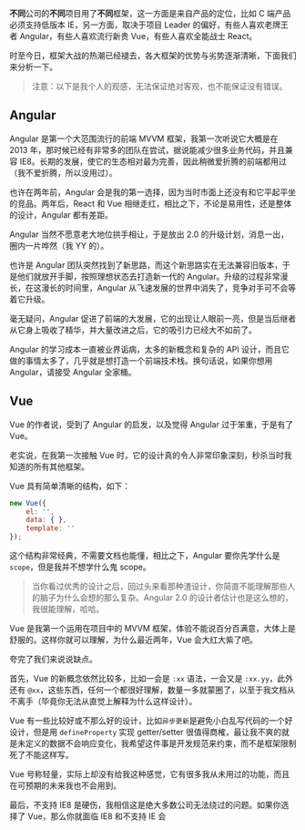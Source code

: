 **不同**公司的**不同**项目用了**不同**框架，这一方面是来自产品的定位，比如 C 端产品必须支持低版本 IE，另一方面，取决于项目 Leader 的偏好，有些人喜欢老牌王者 Angular，有些人喜欢流行新贵 Vue，有些人喜欢全能战士 React。

时至今日，框架大战的热潮已经褪去，各大框架的优势与劣势逐渐清晰，下面我们来分析一下。

> 注意：以下是我个人的观感，无法保证绝对客观，也不能保证没有错误。

## Angular

Angular 是第一个大范围流行的前端 MVVM 框架，我第一次听说它大概是在 2013 年，那时候已经有非常多的团队在尝试，据说能减少很多业务代码，并且兼容 IE8。长期的发展，使它的生态相对最为完善，因此稍微爱折腾的前端都用过（我不爱折腾，所以没用过）。

也许在两年前，Angular 会是我的第一选择，因为当时市面上还没有和它平起平坐的竞品。两年后，React 和 Vue 相继走红，相比之下，不论是易用性，还是整体的设计，Angular 都有差距。

Angular 当然不愿意老大地位拱手相让，于是放出 2.0 的升级计划，消息一出，圈内一片哗然（我 YY 的）。

也许是 Angular 团队突然找到了新思路，而这个新思路实在无法兼容旧版本，于是他们就放开手脚，按照理想状态去打造新一代的 Angular。升级的过程非常漫长，在这漫长的时间里，Angular 从飞速发展的世界中消失了，竞争对手可不会等着它升级。

毫无疑问，Angular 促进了前端的大发展，它的出现让人眼前一亮，但是当后继者从它身上吸收了精华，并大量改进之后，它的吸引力已经大不如前了。

Angular 的学习成本一直被业界诟病，太多的新概念和复杂的 API 设计，而且它做的事情太多了，几乎就是想打造一个前端技术栈。换句话说，如果你想用 Angular，请接受 Angular 全家桶。

## Vue

Vue 的作者说，受到了 Angular 的启发，以及觉得 Angular 过于笨重，于是有了 Vue。

老实说，在我第一次接触 Vue 时，它的设计真的令人非常印象深刻，秒杀当时我知道的所有其他框架。

Vue 具有简单清晰的结构，如下：

```javascript
new Vue({
    el: '',
    data: { },
    template: ''
});
```

这个结构非常经典，不需要文档也能懂，相比之下，Angular 要你先学什么是 `scope`，但是我并不想学什么鬼 scope。

> 当你看过优秀的设计之后，回过头来看那种渣设计，你简直不能理解那些人的脑子为什么会想的那么复杂。Angular 2.0 的设计者估计也是这么想的，我很能理解，哈哈。

Vue 是我第一个运用在项目中的 MVVM 框架，体验不能说百分百满意，大体上是舒服的。这样你就可以理解，为什么最近两年，Vue 会大红大紫了吧。

夸完了我们来说说缺点。

首先，Vue 的新概念依然比较多，比如一会是 `:xx` 语法，一会又是 `:xx.yy`，此外还有 `@xx`，这些东西，任何一个都很好理解，数量一多就蒙圈了，以至于我文档从不离手（毕竟你无法从直觉上解释为什么这样设计）。

Vue 有一些比较好或不那么好的设计，比如`异步更新`是避免小白乱写代码的一个好设计，但是用 `defineProperty` 实现 getter/setter 很值得商榷，最让我不爽的就是未定义的数据不会响应变化，我希望这件事是开发规范来约束，而不是框架限制死了不能这样写。

Vue 号称轻量，实际上却没有给我这种感觉，它有很多我从未用过的功能，而且在可预期的未来我也不会用到。

最后，不支持 IE8 是硬伤，我相信这是绝大多数公司无法绕过的问题。如果你选择了 Vue，那么你就面临 IE8 和不支持 IE 会

